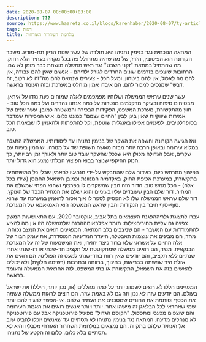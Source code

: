 ```yaml
---
date: 2020-08-07 08:00:00+03:00
description: ???
source: https://www.haaretz.co.il/blogs/karenhaber/2020-08-07/ty-article/0000017f-f8bc-d47e-a37f-f9bc2d6e0000
tags: דעות
title: מלחמת השחרור האזרחית
---
```


המחאה הנוכחית נגד בנימין נתניהו היא תולדה של עשר שנות הריון תת-מודע. משבר הקורונה הוא הפיטוצין, הזרז, של מה שהיה מתחולל פה בכל מקרה בעתיד הלא רחוק. מה שהתחיל במחאת "זקני השבט" נגד ראש ממשלה מושחת כבר מזמן לא שם. הרחובות שוצפים בזרמים שונים החרדים לגורל ילדיהם - אנשים שאין להם עבודה, אין להם מה לאכול, אין להם ביטחון, ומעל הכל - צעירים שנמאס להם מה"זה לא רקוב, זה דבש" שמנסים למכור להם. הם איבדו אמון מוחלט במערכת ובזה העומד בראשה.

עשר שנים שראש הממשלה ושלוחיו מפמפמים לאלה שמוחים כעת נגדו על איראן. מבטיחים סיפוח ובעיקר מדקלמים מנטרות על כמה אנחנו נהדרים ועל כמה הכל טוב - חוץ מהתקשורת, מערכת המשפט, הפקידות הבכירה והמשטרה כמובן. עשר שנים של אמירות שיווקיות שאין בינן לבין "החיים עצמם" כמעט כלום. איש המכירות שמדבר בסופרלטיבים, לפעמים אפילו באנגלית שוטפת, וקל להתפתות ולהאמין לו שבאמת הכל טוב.

ואז הגיעה הקורונה וחשפה את השקר של בנימין נתניהו עד ליסודותיו. הממשלה התגלה במלוא עירומה ובאופן הרבה יותר מבזה מאשה חשופת שד על מנורה. יש המון בעיות עם שקרים, אבל הגדולה מכולן היא שככל שהשקר עובד טוב יותר ולאורך זמן רב יותר, כך הנזק ההיקפי שנוצר בבוא הפיצוץ הבלתי נמנע הוא גדול יותר.

הפיצוץ מתרחש כיום, כשדור שלם שהתבקש על-ידי מנהיגיו להאמין שבלי כל המושחתים בתקשורת, במערכת אכיפת החוק, באקדמיה המנוונת וכמובן השמאל החמסן (שידו בכל אלה) - הכל ממש טוב. הדור הזה הבין שמשקרים לו בפרצוף ושהוא הפתי שמשלם את המחיר. דור שלם הבין שעובדים עליו בעיניים והוא ישלם את המחיר הכבד של העוקץ. דור שלם שראש הממשלה שלו לא הפסיק לספר לו איך אסור להאמין במערכת עד שהוא סוף-סוף חיבר בין הנקודות והבין שראש הממשלה הוא האמ-אמא של המערכת.

 עברו לתצוגת גלריההפגנת העצמאים בתל אביב, אוקטובר 2020. עם התאוששות המשק צפויה גם עליית מחיריםצילום: תומר אפלבאוםההבנה שלממשלה הזו אין מה להציע להתמודדות עם המשבר - הם שניצבים בלב המחאה. המפגינים רואים את המצב נכוחה. מחד, הם מבינים את עוצמות האבטלה, היעדר המדיניות המוסדרת, את עומק הבור של אלה החיים על אשראי שלא ברור כיצד יחזירו, ואת המשמעות של זה על המערכת הבנקאית. מנגד, הם רואים ממשלה שמתקוטטת על תקציב חד-שנתי או דו-שנתי אחרי שנתיים ללא תקציב, והם יודעים שאין רווח בחד-שנתי למעט זה הפוליטי. הם רואים את אזלת היד שפשתה בבריאות, בחינוך, ברווחה ובתרבות (רשימה חלקית) ולא יכולים להאשים בזה את השמאל, התקשורת או בתי המשפט. לזה אחראית הממשלה והעומד בראשה.

המפגינים הללו לא רוצים לשמוע יותר על כמה מהללים (או, נכון יותר, היללו) את ישראל בעולם. הם יודעים שזה לא נכון וזה גם לא באמת עוזר. הם רוצים לראות ממשלה ששמה את הכסף וסותמת את החורים שמסכנים את העתיד שלהם. אי-אפשר להגיד להם יותר שמי שאחראי לכל הבלאגן זה מישהו אחר. יותר ויותר אנשים רואים את האמת העירומה והם שוצפים מכעס ומתסכול. "הקוסם הגדול" מפעיל פירוטכניקה אבל עם פירוטכניקה לא מנהלים מדינה. המחאה נגד בנימין נתניהו לא תסתיים עד שאנשים יוכלו להביט שוב אל העתיד שלהם בתקווה. הם נמצאים במלחמת השחרור האזרחי מכבליו והיא לא תסתיים בלא כלום. כלום זה הקטע של נתניהו.